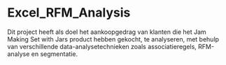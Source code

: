 # Excel_RFM_Analysis
Dit project heeft als doel het aankoopgedrag van klanten die het Jam Making Set with Jars product hebben gekocht, te analyseren, met behulp van verschillende data-analysetechnieken zoals associatieregels, RFM-analyse en segmentatie.
